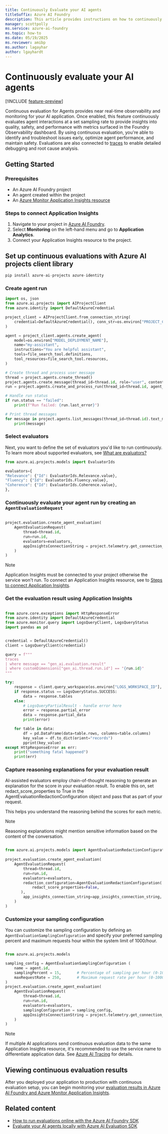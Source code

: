 ```yaml
---
title: Continuously Evaluate your AI agents
titleSuffix: Azure AI Foundry
description: This article provides instructions on how to continuously evaluate AI agents.
manager: scottpolly
ms.service: azure-ai-foundry
ms.topic: how-to
ms.date: 05/19/2025
ms.reviewer: amibp
ms.author: lagayhar  
author: lgayhardt
---
```


# Continuously evaluate your AI agents

[!INCLUDE [feature-preview](../includes/feature-preview.md)]

Continuous evaluation for Agents provides near real-time observability and monitoring for your AI application. Once enabled, this feature continuously evaluates agent interactions at a set sampling rate to provide insights into quality, safety, and performance with metrics surfaced in the Foundry Observability dashboard. By using continuous evaluation, you're able to identify and troubleshoot issues early, optimize agent performance, and maintain safety. Evaluations are also connected to [traces](./develop/trace-application.md) to enable detailed debugging and root cause analysis.

## Getting Started

### Prerequisites

- An Azure AI Foundry project
- An agent created within the project
- An [Azure Monitor Application Insights resource](/azure/azure-monitor/app/app-insights-overview)

### Steps to connect Application Insights

1. Navigate to your project in [Azure AI Foundry](https://ai.azure.com).
2. Select **Monitoring** on the left-hand menu and go to **Application Analytics**.
3. Connect your Application Insights resource to the project.

## Set up continuous evaluations with Azure AI projects client library

```python
pip install azure-ai-projects azure-identity
```

### Create agent run

```python
import os, json
from azure.ai.projects import AIProjectClient
from azure.identity import DefaultAzureCredential

project_client = AIProjectClient.from_connection_string(
    credential=DefaultAzureCredential(), conn_str=os.environ["PROJECT_CONNECTION_STRING"]
)

agent = project_client.agents.create_agent(
    model=os.environ["MODEL_DEPLOYMENT_NAME"],
    name="my-assistant",
    instructions="You are helpful assistant",
    tools=file_search_tool.definitions,
    tool_resources=file_search_tool.resources,
)

# Create thread and process user message
thread = project.agents.create_thread()
project.agents.create_message(thread_id=thread.id, role="user", content="Hello, what Contoso products do you know?")
run = project.agents.create_and_process_run(thread_id=thread.id, agent_id=agent.id)

# Handle run status
if run.status == "failed":
    print(f"Run failed: {run.last_error}")

# Print thread messages
for message in project.agents.list_messages(thread_id=thread.id).text_messages:
    print(message)

```

### Select evaluators

Next, you want to define the set of evaluators you'd like to run continuously. To learn more about supported evaluators, see [What are evaluators?](../concepts/observability.md#what-are-evaluators)

```python
from azure.ai.projects.models import EvaluatorIds

evaluators={
"Relevance": {"Id": EvaluatorIds.Relevance.value},
"Fluency": {"Id": EvaluatorIds.Fluency.value},
"Coherence": {"Id": EvaluatorIds.Coherence.value},
},
```

### Continuously evaluate your agent run by creating an `AgentEvaluationRequest`

```python
                      
project.evaluation.create_agent_evaluation(
    AgentEvaluationRequest(  
        thread=thread.id,  
        run=run.id,   
        evaluators=evaluators,
        appInsightsConnectionString = project.telemetry.get_connection_string(),
    )
)

```

> [!NOTE]
> Application Insights must be connected to your project otherwise the service won't run. To connect an Application Insights resource, see to [Steps to connect Application Insights](#steps-to-connect-application-insights).

### Get the evaluation result using Application Insights

```python

from azure.core.exceptions import HttpResponseError
from azure.identity import DefaultAzureCredential
from azure.monitor.query import LogsQueryClient, LogsQueryStatus
import pandas as pd


credential = DefaultAzureCredential()
client = LogsQueryClient(credential)

query = f"""
traces
| where message == "gen_ai.evaluation.result"
| where customDimensions["gen_ai.thread.run.id"] == "{run.id}"
"""

try:
    response = client.query_workspace(os.environ["LOGS_WORKSPACE_ID"], query, timespan=timedelta(days=1))
    if response.status == LogsQueryStatus.SUCCESS:
        data = response.tables
    else:
        # LogsQueryPartialResult - handle error here
        error = response.partial_error
        data = response.partial_data
        print(error)

    for table in data:
        df = pd.DataFrame(data=table.rows, columns=table.columns)
        key_value = df.to_dict(orient="records")
        pprint(key_value)
except HttpResponseError as err:
    print("something fatal happened")
    print(err)

```

### Capture reasoning explanations for your evaluation result

AI-assisted evaluators employ chain-of-thought reasoning to generate an explanation for the score in your evaluation result. To enable this on, set redact_score_properties to True in the AgentEvaluationRedactionConfiguration object and pass that as part of your request.

This helps you understand the reasoning behind the scores for each metric.

> [!NOTE]
> Reasoning explanations might mention sensitive information based on the content of the conversation.

```python

from azure.ai.projects.models import AgentEvaluationRedactionConfiguration
              
project.evaluation.create_agent_evaluation(
    AgentEvaluationRequest(  
        thread=thread.id,  
        run=run.id,   
        evaluators=evaluators,  
        redaction_configuration=AgentEvaluationRedactionConfiguration(
            redact_score_properties=False,
       ),
        app_insights_connection_string=app_insights_connection_string,
    )
)

```

### Customize your sampling configuration

You can customize the sampling configuration by defining an `AgentEvaluationSamplingConfiguration` and specify your preferred sampling percent and maximum requests hour within the system limit of 1000/hour.

```python

from azure.ai.projects.models

sampling_config = AgentEvaluationSamplingConfiguration (  
    name = agent.id,  
    samplingPercent = 15,       # Percentage of sampling per hour (0-100)
    maxRequestRate = 250,       # Maximum request rate per hour (0-1000)
)                                
project.evaluation.create_agent_evaluation(
    AgentEvaluationRequest(  
        thread=thread.id,  
        run=run.id,   
        evaluators=evaluators,  
        samplingConfiguration = sampling_config,  
        appInsightsConnectionString = project.telemetry.get_connection_string(),
    )
)
```

> [!NOTE]
> If multiple AI applications send continuous evaluation data to the same Application Insights resource, it's recommended to use the service name to differentiate application data. See [Azure AI Tracing](./develop/trace-application.md) for details.

## Viewing continuous evaluation results

After you deployed your application to production with continuous evaluation setup, you can begin monitoring your [evaluation results in Azure AI Foundry and Azure Monitor Application Insights](./evaluate-results.md).

## Related content

- [How to run evaluations online with the Azure AI Foundry SDK](./online-evaluation.md)
- [Evaluate your AI agents locally with Azure AI Evaluation SDK](./develop/agent-evaluate-sdk.md)